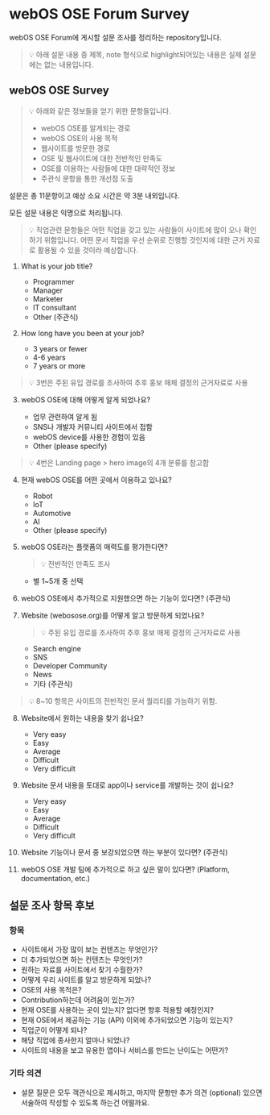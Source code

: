 # webOS OSE Forum Survey

webOS OSE Forum에 게시할 설문 조사를 정리하는 repository입니다.

> :bulb: 아래 설문 내용 중 제목, note 형식으로 highlight되어있는 내용은 실제 설문에는 없는 내용입니다.

## webOS OSE Survey

> :bulb: 아래와 같은 정보들을 얻기 위한 문항들입니다.
> - webOS OSE를 알게되는 경로
> - webOS OSE의 사용 목적
> - 웹사이트를 방문한 경로
> - OSE 및 웹사이트에 대한 전반적인 만족도
> - OSE를 이용하는 사람들에 대한 대략적인 정보
> - 주관식 문항을 통한 개선점 도출

설문은 총 11문항이고 예상 소요 시간은 약 3분 내외입니다.

모든 설문 내용은 익명으로 처리됩니다.

> :bulb: 직업관련 문항들은 어떤 직업을 갖고 있는 사람들이 사이트에 많이 오나 확인하기 위함입니다. 어떤 문서 작업을 우선 순위로 진행할 것인지에 대한 근거 자료로 활용될 수 있을 것이라 예상합니다.

1. What is your job title?
    - Programmer
    - Manager
    - Marketer
    - IT consultant
    - Other (주관식)

2. How long have you been at your job?
    - 3 years or fewer
    - 4-6 years
    - 7 years or more

> :bulb: 3번은 주된 유입 경로를 조사하여 추후 홍보 매체 결정의 근거자료로 사용

3. webOS OSE에 대해 어떻게 알게 되었나요?
    
    - 업무 관련하여 알게 됨
    - SNS나 개발자 커뮤니티 사이트에서 접함
    - webOS device를 사용한 경험이 있음
    - Other (please specify)

> :bulb: 4번은 Landing page > hero image의 4개 분류를 참고함

4. 현재 webOS OSE를 어떤 곳에서 이용하고 있나요?

    - Robot
    - IoT
    - Automotive
    - AI
    - Other (please specify)

5. webOS OSE라는 플랫폼의 매력도를 평가한다면?

    > :bulb: 전반적인 만족도 조사
    
    - 별 1~5개 중 선택

6. webOS OSE에서 추가적으로 지원했으면 하는 기능이 있다면? (주관식)

7. Website (webosose.org)를 어떻게 알고 방문하게 되었나요?

    > :bulb: 주된 유입 경로를 조사하여 추후 홍보 매체 결정의 근거자료로 사용

    - Search engine
    - SNS
    - Developer Community
    - News
    - 기타 (주관식)

> :bulb: 8~10 항목은 사이트의 전반적인 문서 퀄리티를 가늠하기 위함.

8. Website에서 원하는 내용을 찾기 쉽나요?
    - Very easy
    - Easy
    - Average
    - Difficult
    - Very difficult

9. Website 문서 내용을 토대로 app이나 service를 개발하는 것이 쉽나요?
    - Very easy
    - Easy
    - Average
    - Difficult
    - Very difficult

10. Website 기능이나 문서 중 보강되었으면 하는 부분이 있다면? (주관식)

11. webOS OSE 개발 팀에 추가적으로 하고 싶은 말이 있다면? (Platform, documentation, etc.)

## 설문 조사 항목 후보

### 항목

- 사이트에서 가장 많이 보는 컨텐츠는 무엇인가?
- 더 추가되었으면 하는 컨텐츠는 무엇인가?
- 원하는 자료를 사이트에서 찾기 수월한가?
- 어떻게 우리 사이트를 알고 방문하게 되었나?
- OSE의 사용 목적은?
- Contribution하는데 어려움이 있는가?
- 현재 OSE를 사용하는 곳이 있는지? 없다면 향후 적용할 예정인지?
- 현재 OSE에서 제공하는 기능 (API) 이외에 추가되었으면 기능이 있는지?
- 직업군이 어떻게 되나?
- 해당 직업에 종사한지 얼마나 되었나?
- 사이트의 내용을 보고 유용한 앱이나 서비스를 만드는 난이도는 어떤가?

### 기타 의견

- 설문 질문은 모두 객관식으로 제시하고, 마지막 문항만 추가 의견 (optional) 있으면 서술하여 작성할 수 있도록 하는건 어떨까요. 